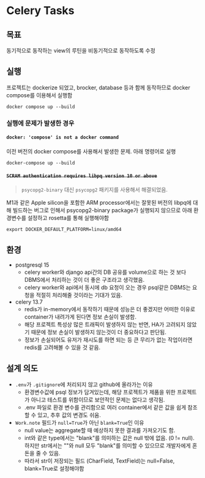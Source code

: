 # Celery Tasks

## 목표
동기적으로 동작하는 view의 루틴을 비동기적으로 동작하도록 수정

## 실행
프로젝트는 dockerize 되었고, brocker, database 등과 함께 동작하므로 docker compose를 이용해서 실행함

```shell
docker compose up --build
```
### 실행에 문제가 발생한 경우
#### `docker: 'compose' is not a docker command`
이전 버전의 docker compose를 사용해서 발생한 문제. 아래 명령어로 실행
```shell
docker-compose up --build
```

#### ~~`SCRAM authentication requires libpq version 10 or above`~~

> `psycopg2-binary` 대신 `psycopg2` 패키지를 사용해서 해결되었음.

M1과 같은 Apple silicon을 포함한 ARM processor에서는 잘못된 버전의 libpq에 대해 빌드하는 버그로 인해서
psycopg2-binary package가 실행되지 않으므로 아래 환경변수를 설정하고 rosetta를 통해 실행해야함
```shell
export DOCKER_DEFAULT_PLATFORM=linux/amd64
```


## 환경
- postgresql 15
  - celery worker와 django api간의 DB 공유를 volume으로 하는 것 보다 DBMS에서 처리하는 것이 더 좋은 구조라고 생각했음.
  - celery worker와 api에서 동시에 db 요청이 오는 경우 psql같은 DBMS는 요청을 적절히 처리해줄 것이라는 기대가 있음.
- celery 13.7
  - redis가 in-memory에서 동작하기 때문에 성능은 더 좋겠지만 어떠한 이유로 container가 내려가게 된다면 정보 손실이 발생함.
  - 해당 프로젝트 특성상 많은 트래픽이 발생하지 않는 반면, HA가 고려되지 않았기 때문에 정보 손실이 발생하지 않는것이 더 중요하다고 판단됨.
  - 정보가 손실되어도 유저가 재시도를 하면 되는 등 큰 무리가 없는 작업이라면 redis를 고려해볼 수 있을 것 같음.

## 설계 의도
- `.env`가 `.gitignore`에 처리되지 않고 github에 올라가는 이유
  - 환경변수값에 psql 정보가 담겨있는데, 해당 프로젝트가 제품을 위한 프로젝트가 아니고 테스트를 위함이므로 보안적인 문제는 없다고 생각됨.
  - .env 파일로 환경 변수를 관리함으로 여러 container에서 같은 값을 쉽게 참조할 수 있고, 추후 값의 변경도 쉬움.
- `Work.note` 필드가 `null=True`가 아닌 `blank=True`인 이유
  - null value는 aggregate할 때 예상하지 못한 결과를 가져오기도 함.
  - int와 같은 type에서는 "blank"를 의미하는 값은 null 밖에 없음. (0 != null).
    하지만 str에서는 ""와 null 모두 "blank"를 의미할 수 있으므로 개발자에게 혼돈을 줄 수 있음.
  - 따라서 str이 저장되는 필드 (CharField, TextField)는 null=False, blank=True로 설정해야함
